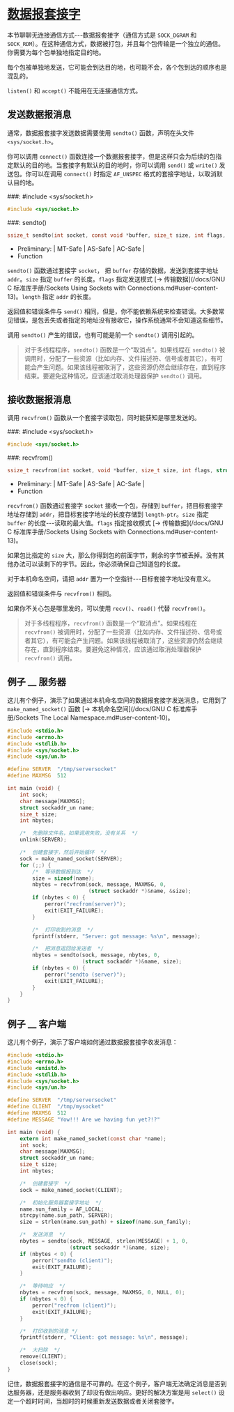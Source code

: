 # [数据报套接字](https://www.gnu.org/software/libc/manual/html_node/Datagrams.html#Datagrams)

本节聊聊无连接通信方式---数据报套接字（通信方式是 `SOCK_DGRAM` 和 `SOCK_RDM`）。在这种通信方式，数据被打包，并且每个包传输是一个独立的通信。你需要为每个包单独地指定目的地。

每个包被单独地发送，它可能会到达目的地，也可能不会，各个包到达的顺序也是混乱的。

`listen()` 和 `accept()` 不能用在无连接通信方式。

## 发送数据报消息

通常，数据报套接字发送数据需要使用 `sendto()` 函数，声明在头文件 `<sys/socket.h>`。

你可以调用 `connect()` 函数连接一个数据报套接字，但是这样只会为后续的包指定默认的目的地。当套接字有默认的目的地时，你可以调用 `send()` 或 `write()` 发送包。你可以在调用 `connect()` 时指定 `AF_UNSPEC` 格式的套接字地址，以取消默认目的地。 

###: #include &lt;sys/socket.h&gt;

```c
#include <sys/socket.h>
```

###: sendto()

```c
ssize_t sendto(int socket, const void *buffer, size_t size, int flags, struct sockaddr *addr, socklen_t length);
```

* Preliminary: | MT-Safe | AS-Safe | AC-Safe |
* Function

`sendto()` 函数通过套接字 `socket`， 把 `buffer` 存储的数据，发送到套接字地址 `addr`。`size` 指定 `buffer` 的长度。`flags` 指定发送模式 [→ 传输数据](/docs/GNU C 标准库手册/Sockets Using Sockets with Connections.md#user-content-13)。`length` 指定 `addr` 的长度。

返回值和错误条件与 `send()` 相同，但是，你不能依赖系统来检查错误。大多数常见错误，是包丢失或者指定的地址没有接收它，操作系统通常不会知道这些细节。

调用 `sendto()` 产生的错误，也有可能是前一个 `sendto()` 调用引起的。

> 对于多线程程序，`sendto()` 函数是一个“取消点”。如果线程在 `sendto()` 被调用时，分配了一些资源（比如内存、文件描述符、信号或者其它），有可能会产生问题。如果该线程被取消了，这些资源仍然会继续存在，直到程序结束。要避免这种情况，应该通过取消处理器保护 `sendto()` 调用。

###

## 接收数据报消息

调用 `recvfrom()` 函数从一个套接字读取包，同时能获知是哪里发送的。


###: #include &lt;sys/socket.h&gt;

```c
#include <sys/socket.h>
```

###: recvfrom()

```c
ssize_t recvfrom(int socket, void *buffer, size_t size, int flags, struct sockaddr *addr, socklen_t *length-ptr);
```

* Preliminary: | MT-Safe | AS-Safe | AC-Safe |
* Function

`recvfrom()` 函数通过套接字 `socket` 接收一个包，存储到 `buffer`，把目标套接字地址存储到 `addr`，把目标套接字地址的长度存储到 `length-ptr`。`size` 指定 `buffer` 的长度---读取的最大值。`flags` 指定接收模式 [→ 传输数据](/docs/GNU C 标准库手册/Sockets Using Sockets with Connections.md#user-content-13)。

如果包比指定的 `size` 大，那么你得到包的前面字节，剩余的字节被丢掉。没有其他办法可以读剩下的字节。因此，你必须确保自己知道包的长度。

对于本机命名空间，请把 `addr` 置为一个空指针---目标套接字地址没有意义。

返回值和错误条件与 `recvfrom()` 相同。

如果你不关心包是哪里发的，可以使用 `recv()`、`read()` 代替 `recvfrom()`。

> 对于多线程程序，`recvfrom()` 函数是一个“取消点”。如果线程在 `recvfrom()` 被调用时，分配了一些资源（比如内存、文件描述符、信号或者其它），有可能会产生问题。如果该线程被取消了，这些资源仍然会继续存在，直到程序结束。要避免这种情况，应该通过取消处理器保护 `recvfrom()` 调用。

###

## 例子 __ 服务器

这儿有个例子，演示了如果通过本机命名空间的数据报套接字发送消息，它用到了 `make_named_socket()` 函数 [→ 本机命名空间](/docs/GNU C 标准库手册/Sockets The Local Namespace.md#user-content-10)。

```c
#include <stdio.h>
#include <errno.h>
#include <stdlib.h>
#include <sys/socket.h>
#include <sys/un.h>

#define SERVER  "/tmp/serversocket"
#define MAXMSG  512

int main (void) {
    int sock;
    char message[MAXMSG];
    struct sockaddr_un name;
    size_t size;
    int nbytes;

    /*  先删除文件名，如果调用失败，没有关系  */
    unlink(SERVER);

    /*  创建套接字，然后开始循环  */
    sock = make_named_socket(SERVER);
    for (;;) {
        /*  等待数据报到达  */
        size = sizeof(name);
        nbytes = recvfrom(sock, message, MAXMSG, 0,
                          (struct sockaddr *)&name, &size);
        if (nbytes < 0) {
            perror("recfrom(server)");
            exit(EXIT_FAILURE);
        }

        /*  打印收到的消息  */
        fprintf(stderr, "Server: got message: %s\n", message);

        /*  把消息返回给发送者  */
        nbytes = sendto(sock, message, nbytes, 0,
                        (struct sockaddr *)&name, size);
        if (nbytes < 0) {
            perror("sendto (server)");
            exit(EXIT_FAILURE);
        }
    }
}
```

## 例子 __ 客户端

这儿有个例子，演示了客户端如何通过数据报套接字收发消息：

```c
#include <stdio.h>
#include <errno.h>
#include <unistd.h>
#include <stdlib.h>
#include <sys/socket.h>
#include <sys/un.h>

#define SERVER  "/tmp/serversocket"
#define CLIENT  "/tmp/mysocket"
#define MAXMSG  512
#define MESSAGE "Yow!!! Are we having fun yet?!?"

int main (void) {
    extern int make_named_socket(const char *name);
    int sock;
    char message[MAXMSG];
    struct sockaddr_un name;
    size_t size;
    int nbytes;

    /*  创建套接字  */
    sock = make_named_socket(CLIENT);

    /*  初始化服务器套接字地址  */
    name.sun_family = AF_LOCAL;
    strcpy(name.sun_path, SERVER);
    size = strlen(name.sun_path) + sizeof(name.sun_family);

    /*  发送消息  */
    nbytes = sendto(sock, MESSAGE, strlen(MESSAGE) + 1, 0,
                    (struct sockaddr *)&name, size);
    if (nbytes < 0) {
        perror("sendto (client)");
        exit(EXIT_FAILURE);
    }

    /*  等待响应  */
    nbytes = recvfrom(sock, message, MAXMSG, 0, NULL, 0);
    if (nbytes < 0) {
        perror("recfrom (client)");
        exit(EXIT_FAILURE);
    }

    /*  打印收到的消息 */
    fprintf(stderr, "Client: got message: %s\n", message);

    /*  大扫除  */
    remove(CLIENT);
    close(sock);
}
```

记住，数据报套接字的通信是不可靠的。在这个例子，客户端无法确定消息是否到达服务器，还是服务器收到了却没有做出响应。更好的解决方案是用 `select()` 设定一个超时时间，当超时的时候重新发送数据或者关闭套接字。

